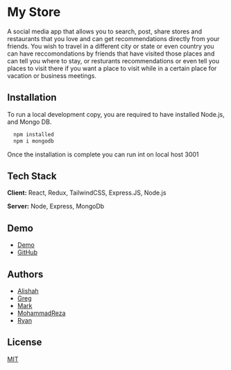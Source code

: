 # My Store

A social media app that allows you to search, post, share stores and restaurants that you love and can get recommendations directly from your friends.
You wish to travel in a different city or state or even country you can have reccomondations by friends that have visited those places and can tell you where to stay, or resturants recommendations or even tell you places to visit there if you want a place to visit while in a certain place for vacation or business meetings.





## Installation

To run a local development copy, you are required to have installed Node.js, and Mongo DB.


```bash
  npm installed
  npm i mongodb
```
Once the installation is complete you can run int on local host 3001
## Tech Stack

**Client:** React, Redux, TailwindCSS, Express.JS, Node.js

**Server:** Node, Express, MongoDb


## Demo

- [Demo](https://my-stores.herokuapp.com/)
- [GitHub](https://github.com/RDCERP/my-stores)



## Authors

- [Alishah](https://github.com/aahashwani)
- [Greg](https://github.com/gregorywyrick)
- [Mark](https://github.com/mrdekraker)
- [MohammadReza](https://github.com/moreza66)
- [Ryan](https://github.com/RDCERP)



## License

[MIT](https://choosealicense.com/licenses/mit/)

